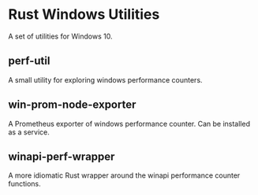 # Rust Windows Utilities

A set of utilities for Windows 10.

## perf-util

A small utility for exploring windows performance counters.

## win-prom-node-exporter

A Prometheus exporter of windows performance counter. Can be installed as a service.

## winapi-perf-wrapper

A more idiomatic Rust wrapper around the winapi performance counter functions.